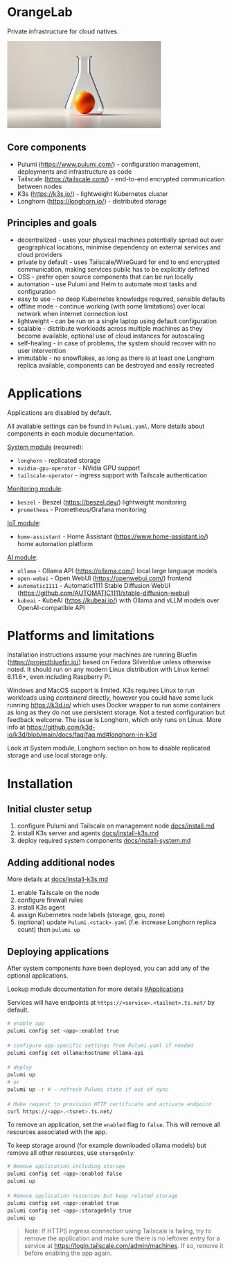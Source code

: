 # OrangeLab

Private infrastructure for cloud natives.

<img src="docs/orange-lab-910-512.png" alt="Orange Lab logo" height="200"/>

## Core components

-   Pulumi (https://www.pulumi.com/) - configuration management, deployments and infrastructure as code
-   Tailscale (https://tailscale.com/) - end-to-end encrypted communication between nodes
-   K3s (https://k3s.io/) - lightweight Kubernetes cluster
-   Longhorn (https://longhorn.io/) - distributed storage

## Principles and goals

-   decentralized - uses your physical machines potentially spread out over geographical locations, minimise dependency on external services and cloud providers
-   private by default - uses Tailscale/WireGuard for end to end encrypted communication, making services public has to be explicitly defined
-   OSS - prefer open source components that can be run locally
-   automation - use Pulumi and Helm to automate most tasks and configuration
-   easy to use - no deep Kubernetes knowledge required, sensible defaults
-   offline mode - continue working (with some limitations) over local network when internet connection lost
-   lightweight - can be run on a single laptop using default configuration
-   scalable - distribute workloads across multiple machines as they become available, optional use of cloud instances for autoscaling
-   self-healing - in case of problems, the system should recover with no user intervention
-   immutable - no snowflakes, as long as there is at least one Longhorn replica available, components can be destroyed and easily recreated

# Applications

Applications are disabled by default.

All available settings can be found in `Pulumi.yaml`. More details about components in each module documentation.

[System module](docs/install-system.md) (required):

-   `longhorn` - replicated storage
-   `nvidia-gpu-operator` - NVidia GPU support
-   `tailscale-operator` - ingress support with Tailscale authentication

[Monitoring module](docs/monitoring.md):

-   `beszel` - Beszel (https://beszel.dev/) lightweight monitoring
-   `prometheus` - Prometheus/Grafana monitoring

[IoT module](docs/iot.md):

-   `home-assistant` - Home Assistant (https://www.home-assistant.io/) home automation platform

[AI module](docs/ai.md):

-   `ollama` - Ollama API (https://ollama.com/) local large language models
-   `open-webui` - Open WebUI (https://openwebui.com/) frontend
-   `automatic1111` - Automatic1111 Stable Diffusion WebUI (https://github.com/AUTOMATIC1111/stable-diffusion-webui)
-   `kubeai` - KubeAI (https://kubeai.io/) with Ollama and vLLM models over OpenAI-compatible API

# Platforms and limitations

Installation instructions assume your machines are running Bluefin (https://projectbluefin.io/) based on Fedora Silverblue unless otherwise noted.
It should run on any modern Linux distribution with Linux kernel 6.11.6+, even including Raspberry Pi.

Windows and MacOS support is limited. K3s requires Linux to run workloads using _containerd_ directly, however you could have some luck running https://k3d.io/ which uses Docker wrapper to run some containers as long as they do not use persistent storage.
Not a tested configuration but feedback welcome. The issue is Longhorn, which only runs on Linux. More info at https://github.com/k3d-io/k3d/blob/main/docs/faq/faq.md#longhorn-in-k3d

Look at System module, Longhorn section on how to disable replicated storage and use local storage only.

# Installation

## Initial cluster setup

1.  configure Pulumi and Tailscale on management node [docs/install.md](docs/install.md)
2.  install K3s server and agents [docs/install-k3s.md](docs/install-k3s.md)
3.  deploy required system components [docs/install-system.md](docs/install-system.md)

## Adding additional nodes

More details at [docs/install-k3s.md](docs/install-k3s.md)

1.  enable Tailscale on the node
2.  configure firewall rules
3.  install K3s agent
4.  assign Kubernetes node labels (storage, gpu, zone)
5.  (optional) update `Pulumi.<stack>.yaml` (f.e. increase Longhorn replica count) then `pulumi up`

## Deploying applications

After system components have been deployed, you can add any of the optional applications.

Lookup module documentation for more details [#Applications](#applications)

Services will have endpoints at `https://<service>.<tailnet>.ts.net/` by default.

```sh
# enable app
pulumi config set <app>:enabled true

# configure app-specific settings from Pulumi.yaml if needed
pulumi config set ollama:hostname ollama-api

# deploy
pulumi up
# or
pulumi up -r # --refresh Pulumi state if out of sync

# Make request to provision HTTP certificate and activate endpoint
curl https://<app>.<tsnet>.ts.net/
```

To remove an application, set the `enabled` flag to `false`. This will remove all resources associated with the app.

To keep storage around (for example downloaded ollama models) but remove all other resources, use `storageOnly`:

```sh
# Remove application including storage
pulumi config set <app>:enabled false
pulumi up

# Remove application resources but keep related storage
pulumi config set <app>:enabled true
pulumi config set <app>:storageOnly true
pulumi up
```

> Note: If HTTPS ingress connection using Tailscale is failing, try to remove the application and make sure there is no leftover entry for a service at https://login.tailscale.com/admin/machines. If so, remove it before enabling the app again.
